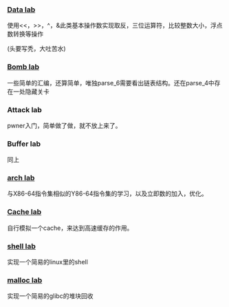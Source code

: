 ### [Data lab](https://github.com/tina2114/Sakura_University/tree/master/%E7%AC%AC%E4%B9%9D%E5%91%A8/csapp_lab/datalab)

使用<<，>>，^，&此类基本操作数实现取反，三位运算符，比较整数大小，浮点数转换等操作

(头要写秃，大吐苦水)

### [Bomb lab](https://github.com/tina2114/Sakura_University/tree/master/%E7%AC%AC%E4%B9%9D%E8%87%B3%E5%8D%81%E5%91%A8/csapp_lab/bomb)

一些简单的汇编，还算简单，唯独parse_6需要看出链表结构。还在parse_4中存在一处隐藏关卡

### Attack lab

pwner入门，简单做了做，就不放上来了。

### Buffer lab

同上

### [arch lab](https://github.com/tina2114/Sakura_University/tree/master/%E7%AC%AC%E4%B9%9D%E8%87%B3%E5%8D%81%E5%91%A8/csapp_lab/archlab)

与X86-64指令集相似的Y86-64指令集的学习，以及立即数的加入，优化。

### [Cache lab](https://github.com/tina2114/Sakura_University/tree/master/%E7%AC%AC%E4%B9%9D%E8%87%B3%E5%8D%81%E5%91%A8/csapp_lab/cachelab)

自行模拟一个cache，来达到高速缓存的作用。

### [shell lab](https://github.com/tina2114/Sakura_University/tree/master/%E7%AC%AC%E4%B9%9D%E8%87%B3%E5%8D%81%E5%91%A8/csapp_lab/shlab-handout)

实现一个简易的linux里的shell

### [malloc lab](https://github.com/tina2114/Sakura_University/tree/master/%E7%AC%AC%E4%B9%9D%E8%87%B3%E5%8D%81%E5%91%A8/csapp_lab/malloclab)

实现一个简易的glibc的堆块回收